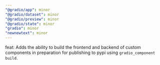 ```yaml
---
"@gradio/app": minor
"@gradio/dataset": minor
"@gradio/preview": minor
"@gradio/state": minor
"gradio": minor
"newnewtext": minor
---
```


feat: Adds the ability to build the frontend and backend of custom components in preparation for publishing to pypi using `gradio_component build`.
